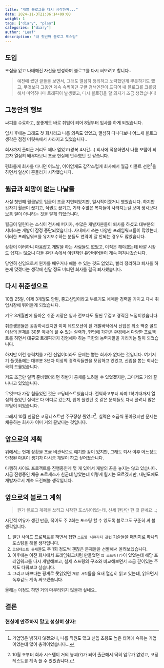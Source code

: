 ```yaml
---
title: "개발 블로그를 다시 시작하며..."
date: 2024-11-3T21:06:14+09:00
weight: 1
tags: ["diary", "plan"]
categories: ["diary"]
author: "Leaf"
description: "내 첫번째 블로그 포스팅"
---
```


## 도입

초심을 잃고 나태해진 자신을 반성하며 블로그를 다시 써보려고 합니다..

> 예전에 썼던 글들을 보면서, 그래도 열심히 정리하고 노력했던게 뿌듯하기도 했고, 무엇보다 그동안 계속 속썩이던 구글 검색엔진이 드디어 내 블로그를 크롤링해서 미약하나마 트래픽이 발생했고, 다시 블로깅을 할 의지가 조금 생겼습니다!

## 그동안의 행보

싸피를 수료하고, 운좋게도 바로 취업이 되어 8월부터 입사를 하게 되었습니다.

입사 후에는 그래도 첫 회사라고 나름 의욕도 있었고, 열심히 다니다보니 어느새 블로그 생각은 점점 머릿속에서 사라지고 있었습니다..

회사까지 출퇴근 거리도 꽤나 멀었고(왕복 4시간...) 회사에 적응하면서 나름 보탬이 되고자 열심히 배우다보니 조금 현실에 안주했던 것 같습니다.

평화롭게 회사를 다니던 어느날, 어이없게도 갑작스럽게 회사에서 월급 디폴트 선언[^1]을 하면서 일상이 흔들리기 시작했습니다.

## 월급과 희망이 없는 나날들

사실 첫번째 월급날도 입금이 조금 지연되었지만, 일시적이겠거니 했었습니다. 하지만 갑자기 월급이 끊기고, 식권도 끊기고, 기타 수많은 복지들이 사라지는걸 보며 생각보다 보통 일이 아니라는 것을 알게 되었습니다.

월급이 밀린다는 소식이 전사에 퍼지자, 수많은 개발자분들이 퇴사를 하셨고 대부분의 서비스는 개발이 잠정 중단되었습니다. 사내에서 쓰는 다양한 프레임워크들이 많았는데, 이러한 프레임워크를 유지보수하는 분들도 연락이 잘 안되는 경우도 많았습니다.

상황이 이러하니 마음잡고 개발을 하는 사람들도 없었고, 이직은 해야겠는데 바깥 시장도 쉽지는 않으니 다들 혼란 속에서 이런저런 유언비어들이 계속 퍼져나갔습니다.

당연히 신입으로서 뭔가를 배우거나 해볼 수 있는 것도 없었고, 빨리 정리하고 퇴사를 하는게 맞겠다는 생각에 한달 정도 버티던 회사를 결국 퇴사했습니다.

## 다시 취준생으로

10월 25일, 이제 3개월도 안된, 중고신입이라고 부르기도 애매한 경력을 가지고 다시 취업시장에 뛰어들게 되었습니다.

겨우 3개월만에 돌아온 취준 시장은 입사 전보다도 훨씬 무겁고 경직된 느낌이었습니다.

취준생분들은 공감하시겠지만 이미 레드오션이 된 개발바닥에서 신입은 최소 백준 골드 이상의 문제를 30분 이내에 풀 수 있는 실력과, 현업에 가까운 환경에서 다양한 프로젝트를 하면서 대규모 트래픽까지 경험해야 하는 극한의 능력자들을 가리키는 말이 되었습니다.

하지만 이런 능력치를 가진 신입이더라도 문제는 뽑는 회사가 없다는 것입니다. 여기저기 플랫폼에는 대부분 3년차 이상의 경력직들만을 모집하고 있었고, 신입을 뽑는 회사는 극히 드물었습니다.

저도 조금만 일찍 준비했더라면 하반기 공채를 노려볼 수 있었겠지만, 그마저도 거의 끝나나고 있었습니다.

무엇보다 가장 힘들었던 것은 코딩테스트였습니다. 전역하고부터 싸피 1학기때까지 열심히 풀었던 실력은 다 어디로 갔는지, 쉽게 풀었던 것 같은 문제들도 다시 풀려니 많은 부담이 되었습니다.

그래서 10월 한달은 코딩테스트만 주구장창 풀었고[^2], 실력은 조금씩 좋아졌지만 문제는 채용하는 회사가 이미 거의 끝났다는 것입니다.

## 앞으로의 계획

위에서는 현재 상황을 조금 비관적으로 얘기한 감이 있지만, 그래도 퇴사 이후 어느정도 안정된 마음이 생기자 다시금 개발이 하고 싶어졌습니다.

다행히 사이드 프로젝트를 진행중인게 몇 개 있어서 개발의 끈을 놓지는 않고 있습니다. 지금 진행중인 채용 프로세스가 한군데 남았는데 어떻게 될지는 모르겠지만, 내년도에도 개발자로서 계속 도전해볼 생각입니다.

## 앞으로의 블로그 계획

> 뭔가 블로그 계획을 쓰려고 시작한 포스팅이었는데, 신세 한탄만 한 것 같네요...;

시간적 여유가 생긴 만큼, 적어도 주 2회는 포스팅 할 수 있도록 블로그도 꾸준히 써 볼 생각입니다.

1. 일단 사이드 프로젝트를 하면서 접한 `스프링 시큐리티 관련` 기술들을 패키지로 하나의 포스팅을 해볼 생각입니다.
2. `코딩테스트 문제`들도 주 1회 정도씩 괜찮은 문제들을 선별해서 올려보겠습니다.
3. 이후에는 이전 회사에서 프레임워크처럼 만들었던 `짭 스프링(?)`이 있었는데 해당 프레임워크를 다시 개발해보고, 실제 스프링의 구조와 비교해보면서 조금 깊이있는 주제도 다뤄보고 싶습니다.
4. 그리고 바쁘다는 핑계로 못읽었던 `개발 서적`들을 요새 열심히 읽고 있는데, 읽으면서 독후감도 계속 써보겠습니다.

올해는 이정도 하면 거의 마무리되지 않을까 싶네요..

## 결론

### 현실에 안주하지 말고 성실히 살자!

[^1]: 기업명은 밝히지 않겠으나, 나름 직원도 많고 신입 초봉도 높은 티어에 속하는 기업이었는데 많이 충격이었습니다...
[^2]: 10월 초부터 회사 시스템이 거의 붕괴(?)가 되어 출근해서 딱히 업무가 없었고, 코딩테스트를 계속 풀 수 있었습니다.
